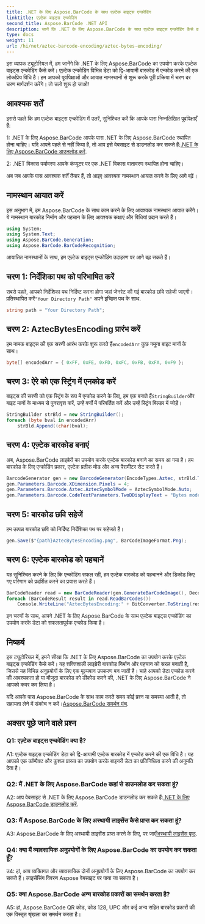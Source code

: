 ```yaml
---
title: .NET के लिए Aspose.BarCode के साथ एज़्टेक बाइट्स एन्कोडिंग
linktitle: एज़्टेक बाइट्स एन्कोडिंग
second_title: Aspose.BarCode .NET API
description: जानें कि .NET के लिए Aspose.BarCode के साथ एज़्टेक बाइट्स एन्कोडिंग कैसे करें। चरण-दर-चरण मार्गदर्शिका, पूर्वापेक्षाएँ और कोड उदाहरण शामिल हैं।
type: docs
weight: 11
url: /hi/net/aztec-barcode-encoding/aztec-bytes-encoding/
---
```

इस व्यापक ट्यूटोरियल में, हम जानेंगे कि .NET के लिए Aspose.BarCode का उपयोग करके एज़्टेक बाइट्स एन्कोडिंग कैसे करें। एज़्टेक एन्कोडिंग विभिन्न डेटा को द्वि-आयामी बारकोड में एन्कोड करने की एक लोकप्रिय विधि है। हम आपको पूर्वापेक्षाओं और आयात नामस्थानों से शुरू करके पूरी प्रक्रिया में चरण दर चरण मार्गदर्शन करेंगे। तो चलो शुरू हो जाओ!

## आवश्यक शर्तें

इससे पहले कि हम एज़्टेक बाइट्स एन्कोडिंग में उतरें, सुनिश्चित करें कि आपके पास निम्नलिखित पूर्वापेक्षाएँ हैं:

1: .NET के लिए Aspose.BarCode
 आपके पास .NET के लिए Aspose.BarCode स्थापित होना चाहिए। यदि आपने पहले से नहीं किया है, तो आप इसे वेबसाइट से डाउनलोड कर सकते हैं:[.NET के लिए Aspose.BarCode डाउनलोड करें](https://releases.aspose.com/barcode/net/).

2: .NET विकास पर्यावरण
आपके कंप्यूटर पर एक .NET विकास वातावरण स्थापित होना चाहिए।

अब जब आपके पास आवश्यक शर्तें तैयार हैं, तो आइए आवश्यक नामस्थान आयात करने के लिए आगे बढ़ें।

## नामस्थान आयात करें

इस अनुभाग में, हम Aspose.BarCode के साथ काम करने के लिए आवश्यक नामस्थान आयात करेंगे। ये नामस्थान बारकोड निर्माण और पहचान के लिए आवश्यक कक्षाएं और विधियां प्रदान करते हैं।

```csharp
using System;
using System.Text;
using Aspose.BarCode.Generation;
using Aspose.BarCode.BarCodeRecognition;
```

आयातित नामस्थानों के साथ, हम एज़्टेक बाइट्स एन्कोडिंग उदाहरण पर आगे बढ़ सकते हैं।


## चरण 1: निर्देशिका पथ को परिभाषित करें

 सबसे पहले, आपको निर्देशिका पथ निर्दिष्ट करना होगा जहां जेनरेट की गई बारकोड छवि सहेजी जाएगी। प्रतिस्थापित करें`"Your Directory Path"` अपने इच्छित पथ के साथ.

```csharp
string path = "Your Directory Path";
```

## चरण 2: AztecBytesEncoding प्रारंभ करें

 हम नामक बाइट्स की एक सरणी आरंभ करके शुरू करते हैं`encodedArr` कुछ नमूना बाइट मानों के साथ।

```csharp
byte[] encodedArr = { 0xFF, 0xFE, 0xFD, 0xFC, 0xFB, 0xFA, 0xF9 };
```

## चरण 3: ऐरे को एक स्ट्रिंग में एनकोड करें

 बाइट्स की सरणी को एक स्ट्रिंग के रूप में एन्कोड करने के लिए, हम एक बनाते हैं`StringBuilder`और बाइट मानों के माध्यम से पुनरावृत्त करें, उन्हें वर्णों में परिवर्तित करें और उन्हें स्ट्रिंग बिल्डर में जोड़ें।

```csharp
StringBuilder strBld = new StringBuilder();
foreach (byte bval in encodedArr)
    strBld.Append((char)bval);
```

## चरण 4: एज़्टेक बारकोड बनाएं

अब, Aspose.BarCode लाइब्रेरी का उपयोग करके एज़्टेक बारकोड बनाने का समय आ गया है। हम बारकोड के लिए एन्कोडिंग प्रकार, एज़्टेक प्रतीक मोड और अन्य पैरामीटर सेट करते हैं।

```csharp
BarcodeGenerator gen = new BarcodeGenerator(EncodeTypes.Aztec, strBld.ToString());
gen.Parameters.Barcode.XDimension.Pixels = 4;
gen.Parameters.Barcode.Aztec.AztecSymbolMode = AztecSymbolMode.Auto;
gen.Parameters.Barcode.CodeTextParameters.TwoDDisplayText = "Bytes mode";
```

## चरण 5: बारकोड छवि सहेजें

हम उत्पन्न बारकोड छवि को निर्दिष्ट निर्देशिका पथ पर सहेजते हैं।

```csharp
gen.Save($"{path}AztecBytesEncoding.png", BarCodeImageFormat.Png);
```

## चरण 6: एज़्टेक बारकोड को पहचानें

यह सुनिश्चित करने के लिए कि एन्कोडिंग सफल रही, हम एज़्टेक बारकोड को पहचानने और डिकोड किए गए परिणाम को प्रदर्शित करने का प्रयास करते हैं।

```csharp
BarCodeReader read = new BarCodeReader(gen.GenerateBarCodeImage(), DecodeType.Aztec);
foreach (BarCodeResult result in read.ReadBarCodes())
    Console.WriteLine("AztecBytesEncoding:" + BitConverter.ToString(result.CodeBytes));
```

इन चरणों के साथ, आपने .NET के लिए Aspose.BarCode के साथ एज़्टेक बाइट्स एन्कोडिंग का उपयोग करके डेटा को सफलतापूर्वक एन्कोड किया है।

## निष्कर्ष

इस ट्यूटोरियल में, हमने सीखा कि .NET के लिए Aspose.BarCode का उपयोग करके एज़्टेक बाइट्स एन्कोडिंग कैसे करें। यह शक्तिशाली लाइब्रेरी बारकोड निर्माण और पहचान को सरल बनाती है, जिससे यह विभिन्न अनुप्रयोगों के लिए एक मूल्यवान उपकरण बन जाती है। चाहे आपको डेटा एन्कोड करने की आवश्यकता हो या मौजूदा बारकोड को डीकोड करने की, .NET के लिए Aspose.BarCode ने आपको कवर कर लिया है।

यदि आपके पास Aspose.BarCode के साथ काम करते समय कोई प्रश्न या समस्या आती है, तो सहायता लेने में संकोच न करें।[Aspose.BarCode समर्थन मंच](https://forum.aspose.com/c/barcode/13).

## अक्सर पूछे जाने वाले प्रश्न

### Q1: एज़्टेक बाइट्स एन्कोडिंग क्या है?

A1: एज़्टेक बाइट्स एन्कोडिंग डेटा को द्वि-आयामी एज़्टेक बारकोड में एन्कोड करने की एक विधि है। यह आपको एक कॉम्पैक्ट और कुशल प्रारूप का उपयोग करके बाइनरी डेटा का प्रतिनिधित्व करने की अनुमति देता है।

### Q2: मैं .NET के लिए Aspose.BarCode कहां से डाउनलोड कर सकता हूं?

 A2: आप वेबसाइट से .NET के लिए Aspose.BarCode डाउनलोड कर सकते हैं:[.NET के लिए Aspose.BarCode डाउनलोड करें](https://releases.aspose.com/barcode/net/).

### Q3: मैं Aspose.BarCode के लिए अस्थायी लाइसेंस कैसे प्राप्त कर सकता हूं?

 A3: Aspose.BarCode के लिए अस्थायी लाइसेंस प्राप्त करने के लिए, पर जाएँ[अस्थायी लाइसेंस पृष्ठ](https://purchase.aspose.com/temporary-license/).

### Q4: क्या मैं व्यावसायिक अनुप्रयोगों के लिए Aspose.BarCode का उपयोग कर सकता हूँ?

उ4: हां, आप व्यक्तिगत और व्यावसायिक दोनों अनुप्रयोगों के लिए Aspose.BarCode का उपयोग कर सकते हैं। लाइसेंसिंग विवरण Aspose वेबसाइट पर पाया जा सकता है।

### Q5: क्या Aspose.BarCode अन्य बारकोड प्रकारों का समर्थन करता है?

A5: हां, Aspose.BarCode QR कोड, कोड 128, UPC और कई अन्य सहित बारकोड प्रकारों की एक विस्तृत श्रृंखला का समर्थन करता है।